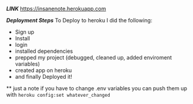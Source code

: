 ***LINK***
https://insanenote.herokuapp.com

***Deployment Steps***
To Deploy to heroku I did the following:
* Sign up
* Install
* login
* installed dependencies
* prepped my project (debugged, cleaned up, added enviroment variables)
* created app on heroku
* and finally Deployed it!

** just a note if you have to change .env variables you can push them up with `heroku config:set whatever_changed`
